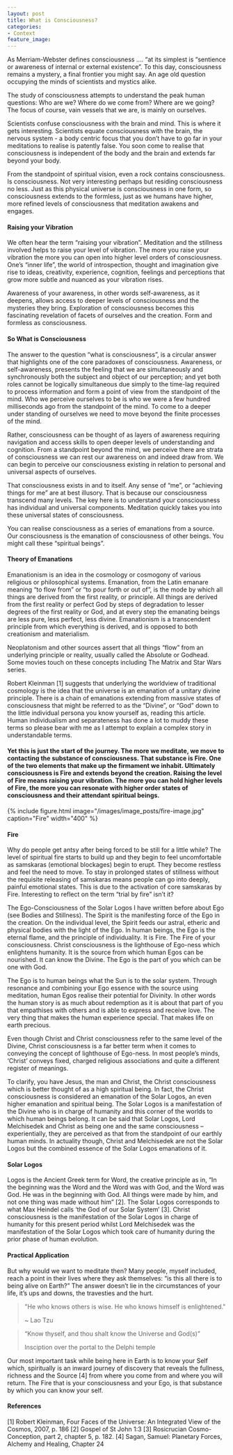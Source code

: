```yaml
---
layout: post
title: What is Consciousness?
categories:
- Context
feature_image: 
---
```


As Merriam-Webster defines consciousness …. “at its simplest is “sentience or awareness of internal or external existence”. To this day, consciousness remains a mystery, a final frontier you might say. An age old question occupying the minds of scientists and mystics alike.

The study of consciousness attempts to understand the peak human questions: Who are we? Where do we come from? Where are we going? The focus of course, vain vessels that we are, is mainly on ourselves.

Scientists confuse consciousness with the brain and mind. This is where it gets interesting. Scientists equate consciousness with the brain, the nervous system - a body centric focus that you don’t have to go far in your meditations to realise is patently false. You soon come to realise that consciousness is independent of the body and the brain and extends far beyond your body.

From the standpoint of spiritual vision, even a rock contains consciousness. Is consciousness. Not very interesting perhaps but residing consciousness no less. Just as this physical universe is consciousness in one form, so consciousness extends to the formless, just as we humans have higher, more refined levels of consciousness that meditation awakens and engages.

#### Raising your Vibration
We often hear the term “raising your vibration”. Meditation and the stillness involved helps to raise your level of vibration. The more you raise your vibration the more you can open into higher level orders of consciousness. One’s “inner life”, the world of introspection, thought and imagination give rise to ideas, creativity, experience, cognition, feelings and perceptions that grow more subtle and nuanced as your vibration rises.

Awareness of your awareness, in other words self-awareness, as it deepens, allows access to deeper levels of consciousness and the mysteries they bring. Exploration of consciousness becomes this fascinating revelation of facets of ourselves and the creation. Form and formless as consciousness.

#### So What is Consciousness
The answer to the question “what is consciousness”, is a circular answer that highlights one of the core paradoxes of consciousness. Awareness, or self-awareness, presents the feeling that we are simultaneously and synchronously both the subject and object of our perception; and yet both roles cannot be logically simultaneous due simply to the time-lag required to process information and form a point of view from the standpoint of the mind. Who we perceive ourselves to be is who we were a few hundred milliseconds ago from the standpoint of the mind. To come to a deeper under standing of ourselves we need to move beyond the finite processes of the mind.

Rather, consciousness can be thought of as layers of awareness requiring navigation and access skills to open deeper levels of understanding and cognition. From a standpoint beyond the mind, we perceive there are strata of consciousness we can rest our awareness on and indeed draw from. We can begin to perceive our consciousness existing in relation to personal and universal aspects of ourselves.

That consciousness exists in and to itself. Any sense of “me”, or “achieving things for me” are at best illusory. That is because our consciousness transcend many levels. The key here is to understand your consciousness has individual and universal components. Meditation quickly takes you into these universal states of consciousness.

You can realise consciousness as a series of emanations from a source. Our consciousness is the emanation of consciousness of other beings. You might call these “spiritual beings”.

#### Theory of Emanations
Emanationism is an idea in the cosmology or cosmogony of various religious or philosophical systems. Emanation, from the Latin emanare meaning “to flow from” or “to pour forth or out of”, is the mode by which all things are derived from the first reality, or principle. All things are derived from the first reality or perfect God by steps of degradation to lesser degrees of the first reality or God, and at every step the emanating beings are less pure, less perfect, less divine. Emanationism is a transcendent principle from which everything is derived, and is opposed to both creationism and materialism.

Neoplatonism and other sources assert that all things “flow” from an underlying principle or reality, usually called the Absolute or Godhead. Some movies touch on these concepts including The Matrix and Star Wars series.

Robert Kleinman [1] suggests that underlying the worldview of traditional cosmology is the idea that the universe is an emanation of a unitary divine principle. There is a chain of emanations extending from massive states of consciousness that might be referred to as the “Divine”, or “God” down to the little individual persona you know yourself as, reading this article. Human individualism and separateness has done a lot to muddy these terms so please bear with me as I attempt to explain a complex story in understandable terms.

#### Yet this is just the start of the journey. The more we meditate, we move to contacting the substance of consciousness. That substance is Fire. One of the two elements that make up the firmament we inhabit. Ultimately consciousness is Fire and extends beyond the creation. Raising the level of Fire means raising your vibration. The more you can hold higher levels of Fire, the more you can resonate with higher order states of consciousness and their attendant spiritual beings.

{% include figure.html image="/images/image_posts/fire-image.jpg" caption="Fire" width="400" %}

#### Fire
Why do people get antsy after being forced to be still for a little while? The level of spiritual fire starts to build up and they begin to feel uncomfortable as samskaras (emotional blockages) begin to erupt. They become restless and feel the need to move. To stay in prolonged states of stillness without the requisite releasing of samskaras means people can go into deeply, painful emotional states. This is due to the activation of core samskaras by Fire. Interesting to reflect on the term “trial by fire” isn’t it?

The Ego-Consciousness of the Solar Logos I have written before about Ego (see Bodies and Stillness). The Spirit is the manifesting force of the Ego in the creation. On the individual level, the Spirit feeds our astral, etheric and physical bodies with the light of the Ego. In human beings, the Ego is the eternal flame, and the principle of individuality. It is Fire. The Fire of your consciousness. Christ consciousness is the lighthouse of Ego-ness which enlightens humanity. It is the source from which human Egos can be nourished. It can know the Divine. The Ego is the part of you which can be one with God.

The Ego is to human beings what the Sun is to the solar system. Through resonance and combining your Ego essence with the source using meditation, human Egos realise their potential for Divinity. In other words the human story is as much about redemption as it is about that part of you that empathises with others and is able to express and receive love. The very thing that makes the human experience special. That makes life on earth precious.

Even though Christ and Christ consciousness refer to the same level of the Divine, Christ consciousness is a far better term when it comes to conveying the concept of lighthouse of Ego-ness. In most people’s minds, ‘Christ’ conveys fixed, charged religious associations and quite a different register of meanings.

To clarify, you have Jesus, the man and Christ, the Christ consciousness which is better thought of as a high spiritual being. In fact, the Christ consciousness is considered an emanation of the Solar Logos, an even higher emanation and spiritual being. The Solar Logos is a manifestation of the Divine who is in charge of humanity and this corner of the worlds to which human beings belong. It can be said that Solar Logos, Lord Melchisedek and Christ as being one and the same consciousness – experientially, they are perceived as that from the standpoint of our earthly human minds. In actuality though, Christ and Melchisedek are not the Solar Logos but the combined essence of the Solar Logos emanations of it.

#### Solar Logos
Logos is the Ancient Greek term for Word, the creative principle as in, “In the beginning was the Word and the Word was with God, and the Word was God. He was in the beginning with God. All things were made by him, and not one thing was made without him” [2]. The Solar Logos corresponds to what Max Heindel calls ‘the God of our Solar System’ [3]. Christ consciousness is the manifestation of the Solar Logos in charge of humanity for this present period whilst Lord Melchisedek was the manifestation of the Solar Logos which took care of humanity during the prior phase of human evolution.

#### Practical Application
But why would we want to meditate then? Many people, myself included, reach a point in their lives where they ask themselves: “is this all there is to being alive on Earth?” The answer doesn’t lie in the circumstances of your life, it’s ups and downs, the travesties and the hurt.

<blockquote cite="">
  <p>"He who knows others is wise. He who knows himself is enlightened."</p>
  <footer>~ Lao Tzu</footer>
</blockquote>

<blockquote cite="">
  <p>“Know thyself, and thou shalt know the Universe and God(s)”</p>
  <footer>Insciption over the portal to the Delphi temple</footer>
</blockquote>

Our most important task while being here in Earth is to know your Self which, spiritually is an inward journey of discovery that reveals the fullness, richness and the Source [4] from where you come from and where you will return. The Fire that is your consciousness and your Ego, is that substance by which you can know your self.


#### References
[1] Robert Kleinman, Four Faces of the Universe: An Integrated View of the Cosmos, 2007, p. 186
[2] Gospel of St John 1:3
[3] Rosicrucian Cosmo-Conception, part 2, chapter 5, p. 182.
[4] Sagan, Samuel: Planetary Forces, Alchemy and Healing, Chapter 24